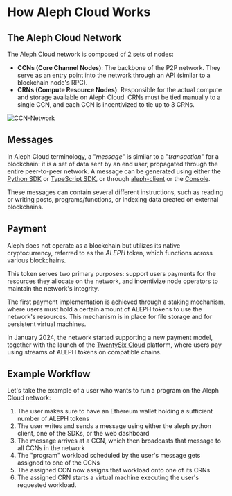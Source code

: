 # How Aleph Cloud Works

## The Aleph Cloud Network

The Aleph Cloud network is composed of 2 sets of nodes:

- **CCNs (Core Channel Nodes)**: The backbone of the P2P network. They serve as an entry point into the network through an API (similar to a blockchain node's RPC).
- **CRNs (Compute Resource Nodes)**: Responsible for the actual compute and storage available on Aleph Cloud. CRNs must be tied manually to a single CCN, and each CCN is incentivized to tie up to 3 CRNs.

![CCN-Network](/public/CCN-Network.svg)

## Messages

In Aleph Cloud terminology, a "_message_" is similar to a "_transaction_" for a blockchain: it is a set of data sent by an end user, propagated through the entire peer-to-peer network.
A message can be generated using either the [Python SDK](/devhub/sdks/python/) or [TypeScript SDK](/devhub/sdks/typescript/), or through [aleph-client](/tools/aleph-client/) or the [Console](https://console.aleph.cloud/).

These messages can contain several different instructions, such as reading or writing posts, programs/functions, or indexing data created on external blockchains.

## Payment

Aleph does not operate as a blockchain but utilizes its native cryptocurrency,
referred to as the _ALEPH_ token, which functions across various blockchains.

This token serves two primary purposes: support users payments for the resources they
allocate on the network, and incentivize node operators to maintain the network's integrity.

The first payment implementation is achieved through a staking mechanism,
where users must hold a certain amount of ALEPH tokens to use the network's resources.
This mechanism is in place for file storage and for persistent virtual machines.

In January 2024, the network started supporting a new payment model, together with the launch
of the [TwentySix Cloud](https://www.twentysix.cloud/) platform,
where users pay using streams of ALEPH tokens on compatible chains.

## Example Workflow

Let's take the example of a user who wants to run a program on the Aleph Cloud network:

1. The user makes sure to have an Ethereum wallet holding a sufficient number of ALEPH tokens
2. The user writes and sends a message using either the aleph python client, one of the SDKs, or the web dashboard
3. The message arrives at a CCN, which then broadcasts that message to all CCNs in the network
4. The "program" workload scheduled by the user's message gets assigned to one of the CCNs
5. The assigned CCN now assigns that workload onto one of its CRNs
6. The assigned CRN starts a virtual machine executing the user's requested workload.

